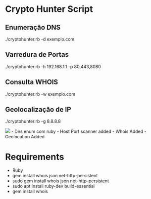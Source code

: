 # Crypto Hunter Script



## Enumeração DNS
  
./cryptohunter.rb -d exemplo.com

## Varredura de Portas

./cryptohunter.rb -h 192.168.1.1 -p 80,443,8080

## Consulta WHOIS
  
./cryptohunter.rb -w exemplo.com

## Geolocalização de IP

./cryptohunter.rb -g 8.8.8.8



<img src="https://media.discordapp.net/attachments/1433874664706539601/1433876177570889851/Screenshot_2025-10-31_at_07.50.11.png?ex=690648c0&is=6904f740&hm=51dba902c9d21f605f94d4523fa9ef0cd88bcac0edaf2d99bfc1ca2067e3ba96&=&format=webp&quality=lossless&width=1354&height=704" img>
- Dns enum com ruby
- Host Port scanner added
- Whois Added
- Geolocation Added
 
# Requirements 
- Ruby
- gem install whois json net-http-persistent
- sudo gem install whois json net-http-persistent
- sudo apt install ruby-dev build-essential
- gem install whois
